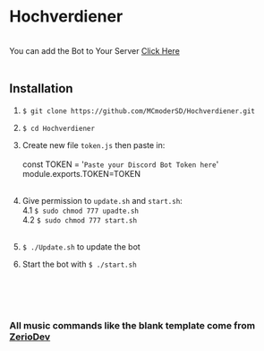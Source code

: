 # Hochverdiener
<br> You can add the Bot to Your Server [Click Here](https://discord.com/api/oauth2/authorize?client_id=954136734482989096&permissions=8&scope=bot)<br><br>
## Installation
1. `$ git clone https://github.com/MCmoderSD/Hochverdiener.git`
2. `$ cd Hochverdiener`
3. Create new file `token.js` then paste in:<br><br>
const TOKEN = '`Paste your Discord Bot Token here`'<br>
module.exports.TOKEN=TOKEN<br><br>

4. Give permission to `update.sh` and `start.sh`:<br>
	4.1 `$ sudo chmod 777 upadte.sh`<br>
	4.2 `$ sudo chmod 777 start.sh`<br><br>

5. `$ ./Update.sh` to update the bot<br>

6. Start the bot with `$ ./start.sh`<br><br><br><br><br>

### All music commands like the blank template come from [ZerioDev](https://github.com/ZerioDev/Music-bot "Zerio")
